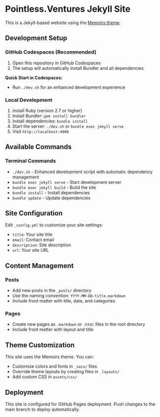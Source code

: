 # Pointless.Ventures Jekyll Site

This is a Jekyll-based website using the [Memoirs theme](https://github.com/wowthemesnet/jekyll-theme-memoirs).

## Development Setup

### GitHub Codespaces (Recommended)
1. Open this repository in GitHub Codespaces
2. The setup will automatically install Bundler and all dependencies

**Quick Start in Codespaces:**
- Run `./dev.sh` for an enhanced development experience

### Local Development
1. Install Ruby (version 2.7 or higher)
2. Install Bundler: `gem install bundler`
3. Install dependencies: `bundle install`
4. Start the server: `./dev.sh` or `bundle exec jekyll serve`
5. Visit `http://localhost:4000`

## Available Commands

### Terminal Commands
- `./dev.sh` - Enhanced development script with automatic dependency management
- `bundle exec jekyll serve` - Start development server
- `bundle exec jekyll build` - Build the site
- `bundle install` - Install dependencies
- `bundle update` - Update dependencies

## Site Configuration

Edit `_config.yml` to customize your site settings:
- `title`: Your site title
- `email`: Contact email
- `description`: Site description
- `url`: Your site URL

## Content Management

### Posts
- Add new posts in the `_posts/` directory
- Use the naming convention: `YYYY-MM-DD-title.markdown`
- Include front matter with title, date, and categories

### Pages
- Create new pages as `.markdown` or `.html` files in the root directory
- Include front matter with layout and title

## Theme Customization

This site uses the Memoirs theme. You can:
- Customize colors and fonts in `_sass/` files
- Override theme layouts by creating files in `_layouts/`
- Add custom CSS in `assets/css/`

## Deployment

This site is configured for GitHub Pages deployment. Push changes to the main branch to deploy automatically.
